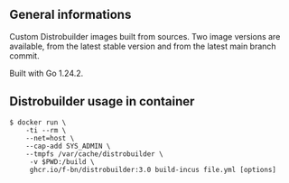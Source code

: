 ## General informations

Custom Distrobuilder images built from sources. Two image versions are available, from the latest stable version and from the latest main branch commit.

Built with Go 1.24.2.

## Distrobuilder usage in container

```shell
$ docker run \
    -ti --rm \
    --net=host \
    --cap-add SYS_ADMIN \
    --tmpfs /var/cache/distrobuilder \
     -v $PWD:/build \
     ghcr.io/f-bn/distrobuilder:3.0 build-incus file.yml [options]
```